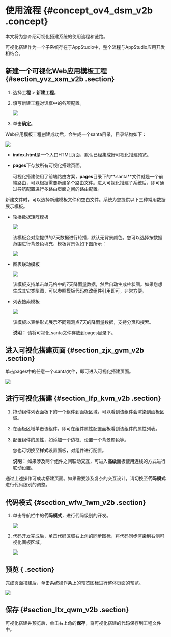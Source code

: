 # 使用流程 {#concept_ov4_dsm_v2b .concept}

本文将为您介绍可视化搭建系统的使用流程和链路。

可视化搭建作为一个子系统存在于AppStudio中，整个流程与AppStudio应用开发相结合。

## 新建一个可视化Web应用模板工程 {#section_yvz_xsm_v2b .section}

1.  选择**工程** \> **新建工程**。
2.  填写新建工程对话框中的各项配置。

    ![](http://static-aliyun-doc.oss-cn-hangzhou.aliyuncs.com/assets/img/17766/15345605849700_zh-CN.png)

3.  单击**确定**。

Web应用模板工程创建成功后，会生成一个santa目录，目录结构如下：

![](http://static-aliyun-doc.oss-cn-hangzhou.aliyuncs.com/assets/img/17766/15345605849703_zh-CN.png)

-   **index.html**是一个入口HTML页面，默认已经集成好可视化搭建预览。
-   **pages**下存放所有可视化搭建页面。

    可视化搭建使用了前端路由方案，**pages**目录下的**.santa**文件就是一个前端路由，可以根据需要新建多个路由文件。进入可视化搭建子系统后，即可通过导航配置进行多路由页面之间的路由配置。


新建文件时，可以选择新建模板文件和空白文件。系统为您提供以下三种常用数据展示模板。

-   轮播数据矩阵模板

    ![](http://static-aliyun-doc.oss-cn-hangzhou.aliyuncs.com/assets/img/17766/15345605859704_zh-CN.png)

    该模板会对您提供的7天数据进行轮播，默认无背景颜色。您可以选择按数据范围进行背景色填充，模板背景色如下图所示：

    ![](http://static-aliyun-doc.oss-cn-hangzhou.aliyuncs.com/assets/img/17766/15345605859705_zh-CN.png)

-   图表联动模板

    ![](http://static-aliyun-doc.oss-cn-hangzhou.aliyuncs.com/assets/img/17766/15345605859706_zh-CN.png)

    该模板支持单击单元格中的7天降雨量数据，然后自动生成柱状图。如果您想生成其它类型图，可以参照模板代码修改组件引用即可，非常方便。

-   列表搜索模板

    ![](http://static-aliyun-doc.oss-cn-hangzhou.aliyuncs.com/assets/img/17766/15345605859707_zh-CN.png)

    该模板以表格形式展示不同观测点7天的降雨量数据，支持分页和搜索。

    **说明：** 请将可视化.santa文件存放到pages目录下。


## 进入可视化搭建页面 {#section_zjx_gvm_v2b .section}

单击pages中的任意一个.santa文件，即可进入可视化搭建页面。

![](http://static-aliyun-doc.oss-cn-hangzhou.aliyuncs.com/assets/img/17766/15345605859708_zh-CN.png)

## 进行可视化搭建 {#section_lfp_kvm_v2b .section}

1.  拖动组件列表面板下的一个组件到画板区域，可以看到该组件会渲染到画板区域。
2.  在画板区域单击该组件，即可在组件属性配置面板看到该组件的属性列表。
3.  配置组件的属性，如添加一个边框、设置一个背景颜色等。

    您也可切换至**样式**设置面板，对组件进行配置。

    **说明：** 如果涉及两个组件之间联动交互，可进入**高级**面板使用连线的方式进行联动设置。


通过上述操作可成功搭建页面。如果需要涉及复杂的交互设计，请切换至**代码模式**进行代码级别的调整。

## 代码模式 {#section_wfw_1wm_v2b .section}

1.  单击导航栏中的**代码模式**，进行代码级别的开发。

    ![](http://static-aliyun-doc.oss-cn-hangzhou.aliyuncs.com/assets/img/17766/15345605859709_zh-CN.png)

2.  代码开发完成后，单击代码区域右上角的同步图标，将代码同步渲染到右侧可视化画板区域。

    ![](http://static-aliyun-doc.oss-cn-hangzhou.aliyuncs.com/assets/img/17766/15345605859710_zh-CN.png)


## 预览 { .section}

完成页面搭建后，单击系统操作条上的预览图标进行整体页面的预览。

![](http://static-aliyun-doc.oss-cn-hangzhou.aliyuncs.com/assets/img/17766/15345605859711_zh-CN.png)

## 保存 {#section_ltx_qwm_v2b .section}

可视化搭建并预览后，单击右上角的**保存**，将可视化搭建的代码保存到工程文件中。

